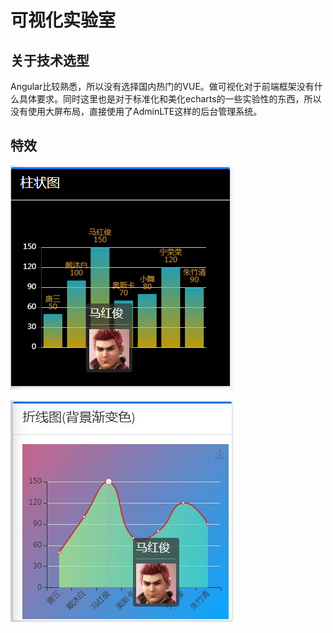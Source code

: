 # 可视化实验室

## 关于技术选型

Angular比较熟悉，所以没有选择国内热门的VUE。做可视化对于前端框架没有什么具体要求。同时这里也是对于标准化和美化echarts的一些实验性的东西，所以没有使用大屏布局，直接使用了AdminLTE这样的后台管理系统。

## 特效

![柱状图](柱状图.png)

![折线图](折线图.jpg)
